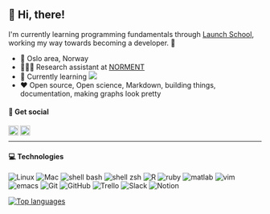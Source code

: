 ## 👋 Hi, there!

I'm currently learning programming fundamentals through [Launch School](https://launchschool.com/), working my way towards becoming a developer. 🚀

- 📍 Oslo area, Norway 
- 👩🏻‍💼 Research assistant at [NORMENT](https://www.med.uio.no/norment/english/)
- 🌱 Currently learning ![](https://img.shields.io/badge/-Ruby-ffffff?logo=ruby&logoColor=red&style=flat-square)
- ❤️ Open source, Open science, Markdown, building things, documentation, making graphs look pretty


#### 💬 Get social 
<a href="https://twitter.com/thestokkan">
  <img align="left" alt="Therese's Twitter" width="20px" src="https://logodownload.org/wp-content/uploads/2014/09/twitter-logo-4.png" />
</a>
<a href="https://linkedin.com/in/thestokkan">
  <img align="left" alt="Therese's LinkedIn" width="20px" src="https://upload.wikimedia.org/wikipedia/commons/thumb/e/e9/Linkedin_icon.svg/1200px-Linkedin_icon.svg.png" />
</a>
</br>

----

#### 💻 Technologies
![Linux](https://img.shields.io/badge/-Linux-3a7375?style=flat&logo=linux&logoColor=white)
![Mac](https://img.shields.io/badge/-Mac-3a7375?style=flat&logo=apple&logoColor=white)
![shell bash](https://img.shields.io/badge/-Bash-3a7375?style=flat&logo=gnu-bash&logoColor=white)
![shell zsh](https://img.shields.io/badge/-zsh-3a7375?style=flat&logo=Zsh&logoColor=white)
![R](https://img.shields.io/badge/-R-3a7375?style=flat-square&logo=R&logoColor=white)
![ruby](https://img.shields.io/badge/-Ruby-3a7375?logo=ruby&logoColor=white&style=flat-square)
![matlab](https://img.shields.io/badge/-Matlab-3a7375?logo=Mathworks&logoColor=white&style=flat-square)
![vim](https://img.shields.io/badge/-Vim-3a7375?style=flat-square&logo=vim&logoColor=white)
![emacs](https://img.shields.io/badge/-Emacs-3a7375?style=flat-square&logo=gnu-emacs&logoColor=white)
![Git](https://img.shields.io/badge/-Git-3a7375?style=flat-square&logo=Git&logoColor=white)
![GitHub](https://img.shields.io/badge/-Github-3a7375?style=flat-square&logo=GitHub&logoColor=white)
![Trello](https://img.shields.io/badge/-Trello-3a7375?style=flat-square&logo=Trello&logoColor=white)
![Slack](https://img.shields.io/badge/-Slack-3a7375?style=flat-square&logo=Slack&logoColor=white)
![Notion](https://img.shields.io/badge/-Notion-3a7375?style=flat-square&logo=Notion&logoColor=white)

<a href="https://github.com/thestokkan/thestokkan">
  <img align="center" src="https://https://github-readme-stats-thestokkan.vercel.app/api/top-langs/?username=thestokkan&show_icons=true&line_height=27&theme=prussian" alt="Top languages" />
</a>
<!--
![JavaScript](https://img.shields.io/badge/-JavaScript-3a7375?style=flat-square&logo=javascript&logoColor=white)
----
<a href="https://github.com/thestokkan/thestokkan">
  <img align="center" src="https://https://github-readme-stats-thestokkan.vercel.app/api?username=thestokkan&show_icons=true&line_height=27&theme=prussian" alt="My GitHub Stats" />
</a>
<a href="https://github.com/thestokkan/thestokkan">
  <img align="center" src="https://https://github-readme-stats-thestokkan.vercel.app/api/top-langs/?username=thestokkan&show_icons=true&line_height=27&theme=prussian" alt="Top languages" />
</a>
-->
